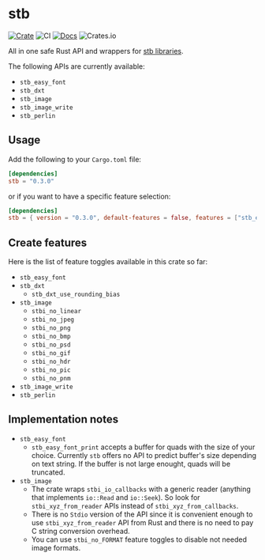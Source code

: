 # stb

[![Crate](https://img.shields.io/crates/v/stb.svg)](https://crates.io/crates/stb)
![CI](https://github.com/mxpv/stb/workflows/CI/badge.svg)
[![Docs](https://docs.rs/stb/badge.svg)](https://docs.rs/stb)
![Crates.io](https://img.shields.io/crates/l/stb)


All in one safe Rust API and wrappers for [stb libraries](https://github.com/nothings/stb).

The following APIs are currently available:
- `stb_easy_font`
- `stb_dxt`
- `stb_image`
- `stb_image_write`
- `stb_perlin`

## Usage

Add the following to your `Cargo.toml` file:

```toml
[dependencies]
stb = "0.3.0"
```

or if you want to have a specific feature selection:

```toml
[dependencies]
stb = { version = "0.3.0", default-features = false, features = ["stb_easy_font"] }
```

## Create features
Here is the list of feature toggles available in this crate so far:
- `stb_easy_font`
- `stb_dxt`
    * `stb_dxt_use_rounding_bias`
- `stb_image`
    * `stbi_no_linear`
    * `stbi_no_jpeg`
    * `stbi_no_png`
    * `stbi_no_bmp`
    * `stbi_no_psd`
    * `stbi_no_gif`
    * `stbi_no_hdr`
    * `stbi_no_pic`
    * `stbi_no_pnm`
- `stb_image_write`
- `stb_perlin`

## Implementation notes

- `stb_easy_font`
    * `stb_easy_font_print` accepts a buffer for quads with the size of your choice. Currently `stb` offers no API to
    predict buffer's size depending on text string. If the buffer is not large enought, quads will be truncated.
- `stb_image`
    * The crate wraps `stbi_io_callbacks` with a generic reader (anything that implements `io::Read` and `io::Seek`).
    So look for `stbi_xyz_from_reader` APIs instead of `stbi_xyz_from_callbacks`.
    * There is no `Stdio` version of the API since it is convenient enough to use `stbi_xyz_from_reader` API from Rust
    and there is no need to pay C string conversion overhead.
    * You can use `stbi_no_FORMAT` feature toggles to disable not needed image formats.
